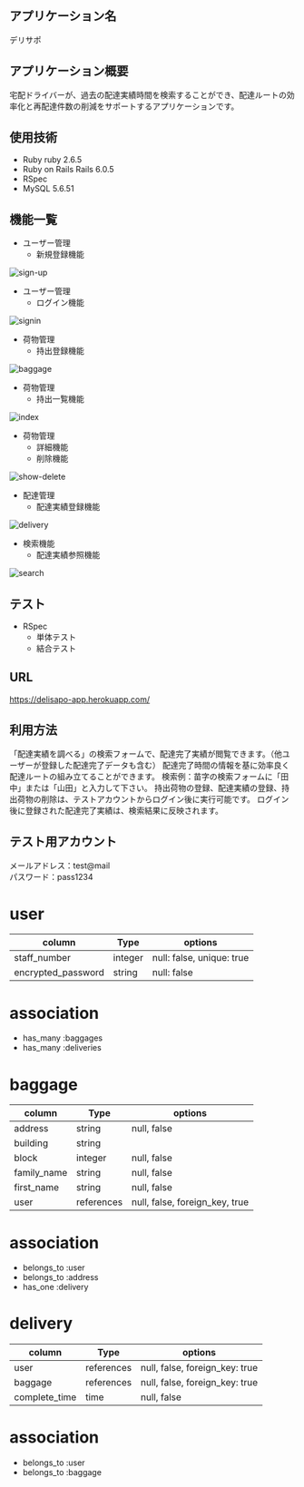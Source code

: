 ## アプリケーション名
デリサポ

## アプリケーション概要
宅配ドライバーが、過去の配達実績時間を検索することができ、配達ルートの効率化と再配達件数の削減をサポートするアプリケーションです。

## 使用技術
- Ruby ruby 2.6.5
- Ruby on Rails Rails 6.0.5
- RSpec
- MySQL 5.6.51

## 機能一覧
- ユーザー管理
  - 新規登録機能

![sign-up](https://user-images.githubusercontent.com/103634772/173171108-2edd45b3-7a37-4585-a5c6-ff74a097ece8.gif)

- ユーザー管理
  - ログイン機能

![signin](https://user-images.githubusercontent.com/103634772/173171115-bb986367-9c8a-4aa6-b62d-3668b8829a82.gif)

- 荷物管理
  - 持出登録機能

![baggage](https://user-images.githubusercontent.com/103634772/173171129-6e8d770f-3a18-4d6c-a53d-2862541e105e.gif)

- 荷物管理
  - 持出一覧機能

![index](https://user-images.githubusercontent.com/103634772/173171130-977427b9-f19f-4f9e-9cf5-3d1b55895f21.gif)

- 荷物管理
  - 詳細機能
  - 削除機能

![show-delete](https://user-images.githubusercontent.com/103634772/173171133-4b5fe4e5-a542-48c6-a7af-1aceb93f12fc.gif)

- 配達管理
  - 配達実績登録機能

![delivery](https://user-images.githubusercontent.com/103634772/173171138-dfc240f1-5ee9-42ef-a0b5-bff2d9a01423.gif)

- 検索機能
  - 配達実績参照機能

![search](https://user-images.githubusercontent.com/103634772/173171149-08a3c54f-c18e-4c97-bd73-4aec24a26f59.gif)

## テスト
- RSpec
  - 単体テスト
  - 結合テスト

## URL
https://delisapo-app.herokuapp.com/

## 利用方法
「配達実績を調べる」の検索フォームで、配達完了実績が閲覧できます。（他ユーザーが登録した配達完了データも含む）
配達完了時間の情報を基に効率良く配達ルートの組み立てることができます。
検索例：苗字の検索フォームに「田中」または「山田」と入力して下さい。
持出荷物の登録、配達実績の登録、持出荷物の削除は、テストアカウントからログイン後に実行可能です。
ログイン後に登録された配達完了実績は、検索結果に反映されます。

## テスト用アカウント
メールアドレス：test@mail  
パスワード：pass1234


# user
| column              | Type    | options                    |
| ------------------- | ------- | -------------------------- |
| staff_number        | integer | null: false, unique: true  |
| encrypted_password  | string  | null: false                |
# association
- has_many :baggages
- has_many :deliveries


# baggage
| column      | Type        | options                         |
| ----------- | ----------- | ------------------------------- |
| address     | string      | null, false                     |
| building    | string      |                                 |
| block       | integer     | null, false                     |
| family_name | string      | null, false                     |
| first_name  | string      | null, false                     |
| user        | references  | null, false, foreign_key, true  |
# association
- belongs_to :user
- belongs_to :address
- has_one :delivery

# delivery
| column        | Type        | options                         |
| ------------- | ----------- | ------------------------------- |
| user          | references  | null, false, foreign_key: true  |
| baggage       | references  | null, false, foreign_key: true  |
| complete_time | time        | null, false                     |
# association
- belongs_to :user
- belongs_to :baggage
